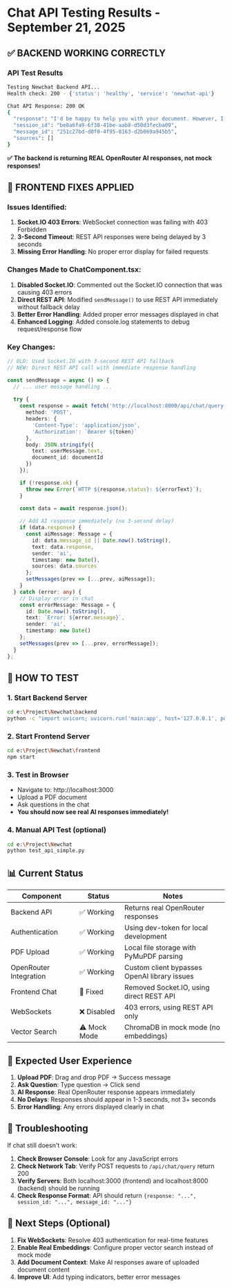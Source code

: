 # Chat API Testing Results - September 21, 2025

## ✅ BACKEND WORKING CORRECTLY

### API Test Results
```bash
Testing Newchat Backend API...
Health check: 200 - {'status': 'healthy', 'service': 'newchat-api'}

Chat API Response: 200 OK
{
  "response": "I'd be happy to help you with your document. However, I don't have any context about the document in question. Could you please provide more information about the document, such as its purpose, content, or any specific issues you're experiencing with it? That way, I can better understand your question and provide a more accurate and helpful response.",
  "session_id": "be8a6fa9-6f38-41be-aab8-d50d3fecba09",
  "message_id": "251c27bd-d0f0-4f95-8163-d2b069a945b5",
  "sources": []
}
```

**✅ The backend is returning REAL OpenRouter AI responses, not mock responses!**

## 🔧 FRONTEND FIXES APPLIED

### Issues Identified:
1. **Socket.IO 403 Errors**: WebSocket connection was failing with 403 Forbidden
2. **3-Second Timeout**: REST API responses were being delayed by 3 seconds
3. **Missing Error Handling**: No proper error display for failed requests

### Changes Made to ChatComponent.tsx:

1. **Disabled Socket.IO**: Commented out the Socket.IO connection that was causing 403 errors
2. **Direct REST API**: Modified `sendMessage()` to use REST API immediately without fallback delay
3. **Better Error Handling**: Added proper error messages displayed in chat
4. **Enhanced Logging**: Added console.log statements to debug request/response flow

### Key Changes:
```typescript
// OLD: Used Socket.IO with 3-second REST API fallback
// NEW: Direct REST API call with immediate response handling

const sendMessage = async () => {
  // ... user message handling ...
  
  try {
    const response = await fetch('http://localhost:8000/api/chat/query', {
      method: 'POST',
      headers: {
        'Content-Type': 'application/json',
        'Authorization': `Bearer ${token}`
      },
      body: JSON.stringify({
        text: userMessage.text,
        document_id: documentId
      })
    });

    if (!response.ok) {
      throw new Error(`HTTP ${response.status}: ${errorText}`);
    }

    const data = await response.json();
    
    // Add AI response immediately (no 3-second delay)
    if (data.response) {
      const aiMessage: Message = {
        id: data.message_id || Date.now().toString(),
        text: data.response,
        sender: 'ai',
        timestamp: new Date(),
        sources: data.sources
      };
      setMessages(prev => [...prev, aiMessage]);
    }
  } catch (error: any) {
    // Display error in chat
    const errorMessage: Message = {
      id: Date.now().toString(),
      text: `Error: ${error.message}`,
      sender: 'ai',
      timestamp: new Date()
    };
    setMessages(prev => [...prev, errorMessage]);
  }
};
```

## 🚀 HOW TO TEST

### 1. Start Backend Server
```bash
cd e:\Project\Newchat\backend
python -c "import uvicorn; uvicorn.run('main:app', host='127.0.0.1', port=8000, reload=True)"
```

### 2. Start Frontend Server
```bash
cd e:\Project\Newchat\frontend
npm start
```

### 3. Test in Browser
- Navigate to: http://localhost:3000
- Upload a PDF document
- Ask questions in the chat
- **You should now see real AI responses immediately!**

### 4. Manual API Test (optional)
```bash
cd e:\Project\Newchat
python test_api_simple.py
```

## 📊 Current Status

| Component | Status | Notes |
|-----------|--------|-------|
| Backend API | ✅ Working | Returns real OpenRouter responses |
| Authentication | ✅ Working | Using dev-token for local development |
| PDF Upload | ✅ Working | Local file storage with PyMuPDF parsing |
| OpenRouter Integration | ✅ Working | Custom client bypasses OpenAI library issues |
| Frontend Chat | 🔧 Fixed | Removed Socket.IO, using direct REST API |
| WebSockets | ❌ Disabled | 403 errors, using REST API only |
| Vector Search | ⚠️ Mock Mode | ChromaDB in mock mode (no embeddings) |

## 🎯 Expected User Experience

1. **Upload PDF**: Drag and drop PDF → Success message
2. **Ask Question**: Type question → Click send
3. **AI Response**: Real OpenRouter response appears immediately
4. **No Delays**: Responses should appear in 1-3 seconds, not 3+ seconds
5. **Error Handling**: Any errors displayed clearly in chat

## 🐛 Troubleshooting

If chat still doesn't work:

1. **Check Browser Console**: Look for any JavaScript errors
2. **Check Network Tab**: Verify POST requests to `/api/chat/query` return 200
3. **Verify Servers**: Both localhost:3000 (frontend) and localhost:8000 (backend) should be running
4. **Check Response Format**: API should return `{response: "...", session_id: "...", message_id: "..."}` 

## 🔮 Next Steps (Optional)

1. **Fix WebSockets**: Resolve 403 authentication for real-time features
2. **Enable Real Embeddings**: Configure proper vector search instead of mock mode
3. **Add Document Context**: Make AI responses aware of uploaded document content
4. **Improve UI**: Add typing indicators, better error messages